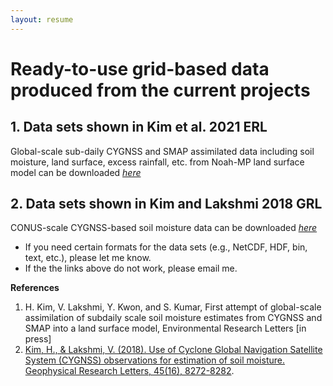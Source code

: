 ```yaml
---
layout: resume
---
```

# Ready-to-use grid-based data produced from the current projects

## 1. Data sets shown in Kim et al. 2021 ERL
Global-scale sub-daily CYGNSS and SMAP assimilated data including soil moisture, land surface, excess rainfall, etc. from Noah-MP land surface model can be downloaded _[here]()_

## 2. Data sets shown in Kim and Lakshmi 2018 GRL
CONUS-scale CYGNSS-based soil moisture data can be downloaded _[here]()_

- If you need certain formats for the data sets (e.g., NetCDF, HDF, bin, text, etc.), please let me know.
- If the the links above do not work, please email me.

__References__
1. H. Kim, V. Lakshmi, Y. Kwon, and S. Kumar, First attempt of global-scale assimilation of subdaily scale soil moisture estimates from CYGNSS and SMAP into a land surface model, Environmental Research Letters [in press]
2. [Kim, H., & Lakshmi, V. (2018). Use of Cyclone Global Navigation Satellite System (CYGNSS) observations for estimation of soil moisture. Geophysical Research Letters, 45(16), 8272-8282](https://agupubs.onlinelibrary.wiley.com/doi/full/10.1029/2018GL078923).
